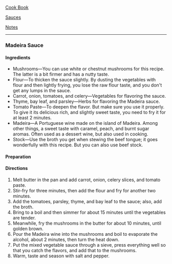 

[Cook Book](https://github.com/vmsmith/CookBook/blob/master/README.md)   

[Sauces](https://github.com/vmsmith/CookBook/blob/master/sauces.md)   

[Notes](https://github.com/vmsmith/CookBook/blob/master/notes.md)   

-----   

### Madeira Sauce   

#### Ingredients    
* Mushrooms—You can use white or chestnut mushrooms for this recipe. The latter is a bit firmer and has a nutty taste.
* Flour—To thicken the sauce slightly. By dusting the vegetables with flour and then lightly frying, you lose the raw flour taste, and you don't get any lumps in the sauce.
* Carrot, onion, tomatoes, and celery—Vegetables for flavoring the sauce.
* Thyme, bay leaf, and parsley—Herbs for flavoring the Madeira sauce.
* Tomato Paste—To deepen the flavor. But make sure you use it properly. To give it its delicious rich, and slightly sweet taste, you need to fry it for at least 2 minutes.
* Madeira—A Portuguese wine made on the island of Madeira. Among other things, a sweet taste with caramel, peach, and burnt sugar aromas. Often used as a dessert wine, but also used in cooking.
* Stock—Use the broth you get when stewing the beef tongue; it goes wonderfully with this recipe. But you can also use beef stock.


#### Preparation   



#### Directions   

1. Melt butter in the pan and add carrot, onion, celery slices, and tomato paste.   
2. Stir-fry for three minutes, then add the flour and fry for another two minutes.   
3. Add the tomatoes, parsley, thyme, and bay leaf to the sauce; also, add the broth.   
4. Bring to a boil and then simmer for about 15 minutes until the vegetables are tender.   
5. Meanwhile, fry the mushrooms in the butter for about 10 minutes, until golden brown.  
6. Pour the Madeira wine into the mushrooms and boil to evaporate the alcohol, about 2 minutes, then turn the heat down.  
7. Put the mixed vegetable sauce through a sieve, press everything well so that you catch the flavors, and add that to the mushrooms.  
8. Warm, taste and season with salt and pepper.
